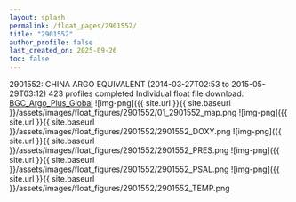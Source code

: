 ```yaml
---
layout: splash
permalink: /float_pages/2901552/
title: "2901552"
author_profile: false
last_created_on: 2025-09-26
toc: false
---
```

 
2901552: CHINA ARGO EQUIVALENT (2014-03-27T02:53 to 2015-05-29T03:12)
423 profiles completed
Individual float file download: [BGC_Argo_Plus_Global](https://ftp.soest.hawaii.edu/bgc_argo_plus/Individual_Floats/outliers_removed/2901552_Sprof_processed.nc)
![img-png]({{ site.url }}{{ site.baseurl }}/assets/images/float_figures/2901552/01_2901552_map.png
![img-png]({{ site.url }}{{ site.baseurl }}/assets/images/float_figures/2901552/2901552_DOXY.png
![img-png]({{ site.url }}{{ site.baseurl }}/assets/images/float_figures/2901552/2901552_PRES.png
![img-png]({{ site.url }}{{ site.baseurl }}/assets/images/float_figures/2901552/2901552_PSAL.png
![img-png]({{ site.url }}{{ site.baseurl }}/assets/images/float_figures/2901552/2901552_TEMP.png
